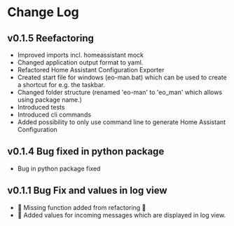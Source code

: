 # Change Log

## v0.1.5 Reefactoring
* Improved imports incl. homeassistant mock
* Changed application output format to yaml.
* Refactored Home Assistant Configuration Exporter
* Created start file for windows (eo-man.bat) which can be used to create a shortcut for e.g. the taskbar.
* Changed folder structure (renamed 'eo-man' to 'eo_man' which allows using package name.)
* Introduced tests
* Introduced cli commands
* Added possibility to only use command line to generate Home Assistant Configuration

## v0.1.4 Bug fixed in python package
* Bug in python package fixed

## v0.1.1 Bug Fix and values in log view
* 🐞 Missing function added from refactoring 🐞
* 💎 Added values for incoming messages which are displayed in log view.